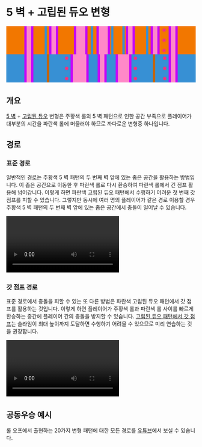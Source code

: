 # 5 벽 + 고립된 듀오 변형

![5 Waller + Isolated Duo](../images/variations/5-waller-isolated-duo.jpg)

## 개요

[5 벽](../rolls/5-waller.md) + [고립된 듀오](../rolls/isolated-duo.md#파란색-롤) 변형은 주황색 롤의 5 벽 패턴으로 인한 공간 부족으로 플레이어가 대부분의 시간을 파란색 롤에 머물러야 하므로 까다로운 변형중 하나입니다.

## 경로

### 표준 경로

일반적인 경로는 주황색 5 벽 패턴의 두 번째 벽 앞에 있는 좁은 공간을 활용하는 방법입니다. 이 좁은 공간으로 이동한 후 파란색 롤로 다시 환승하여 파란색 롤에서 긴 점프 활용해 넘어갑니다. 이렇게 하면 파란색 고립된 듀오 패턴에서 수행하기 어려운 첫 번째 갓 점프를 피할 수 있습니다. 그렇지만 동시에 여러 명의 플레이어가 같은 경로 이용할 경우 주황색 5 벽 패턴의 두 번째 벽 앞에 있는 좁은 공간에서 충돌이 일어날 수 있습니다.

<video controls>
  <source src="../../images/variations/5-waller-isolated-duo-standard-path.mp4" type="video/mp4">
</video>

### 갓 점프 경로

표준 경로에서 충돌을 피할 수 있는 또 다른 방법은 파란색 고립된 듀오 패턴에서 갓 점프를 활용하는 것입니다. 이렇게 하면 플레이어가 주황색 롤과 파란색 롤 사이를 빠르게 환승하는 중간에 플레이어 간의 충돌을 방지할 수 있습니다. [고립된 듀오 패턴에서 갓 점프](../advanced/isolated-duo-god-jumps.md)는 슬라임이 최대 높이까지 도달하면 수행하기 어려울 수 있으므로 미리 연습하는 것을 권장합니다.

<video controls>
  <source src="../../images/variations/5-waller-isolated-duo-god-jump-path.mp4" type="video/mp4">
</video>

## 공동우승 예시

롤 오프에서 출현하는 20가지 변형 패턴에 대한 모든 경로를 [유튜브](https://www.youtube.com/playlist?list=PLG_QNSp9ZgJLWYSNl4vY26VJCZeOQHO1F)에서 보실 수 있습니다.
